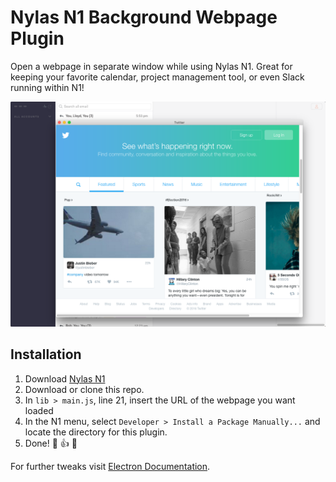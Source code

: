 
# Nylas N1 Background Webpage Plugin
  Open a webpage in separate window while using Nylas N1. Great for keeping your favorite calendar, project management tool, or even Slack running within N1!

  ![](preview.png)

  ## Installation
  1. Download [Nylas N1](https://nylas.com/n1)
  2. Download or clone this repo.
  3. In `lib > main.js`, line 21, insert the URL of the webpage you want loaded
  4. In the N1 menu, select `Developer > Install a Package Manually...` and locate the directory for this plugin.
  5. Done! :tada: :thumbsup: :tada:

For further tweaks visit [Electron Documentation][bc2ff253]. 

  [bc2ff253]: https://github.com/electron/electron/blob/master/docs/api/browser-window.md "Electron Documentation"
